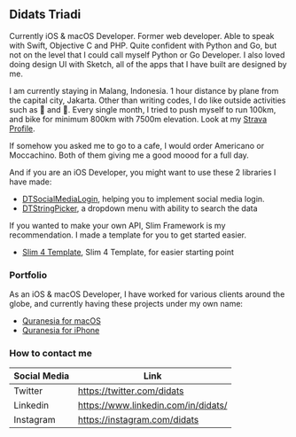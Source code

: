 ## Didats Triadi 

Currently iOS & macOS Developer. Former web developer. Able to speak with Swift, Objective C and PHP. Quite confident with Python and Go, but not on the level that I could call myself Python or Go Developer. I also loved doing design UI with Sketch, all of the apps that I have built are designed by me.

I am currently staying in Malang, Indonesia. 1 hour distance by plane from the capital city, Jakarta. Other than writing codes, I do like outside activities such as 🚴 and 🏃. Every single month, I tried to push myself to run 100km, and bike for minimum 800km with 7500m elevation. Look at my [Strava Profile](https://www.strava.com/athletes/8525456).

If somehow you asked me to go to a cafe, I would order Americano or Moccachino. Both of them giving me a good moood for a full day.

And if you are an iOS Developer, you might want to use these 2 libraries I have made:  
* [DTSocialMediaLogin](https://github.com/didats/DTSocialMediaLogin), helping you to implement social media login.
* [DTStringPicker](https://github.com/didats/DTStringPicker), a dropdown menu with ability to search the data

If you wanted to make your own API, Slim Framework is my recommendation. I made a template for you to get started easier.
* [Slim 4 Template](https://github.com/didats/Slim4-Template), Slim 4 Template, for easier starting point

### Portfolio

As an iOS & macOS Developer, I have worked for various clients around the globe, and currently having these projects under my own name:

* [Quranesia for macOS](https://rimbunesia.com/apps/quranesia-mac/)
* [Quranesia for iPhone](https://apps.apple.com/id/app/quranesia/id866235794)

### How to contact me

|  Social Media  | Link  |
|---|---|
|  Twitter | https://twitter.com/didats |
|  Linkedin |  https://www.linkedin.com/in/didats/ |
|  Instagram |  https://instagram.com/didats |

